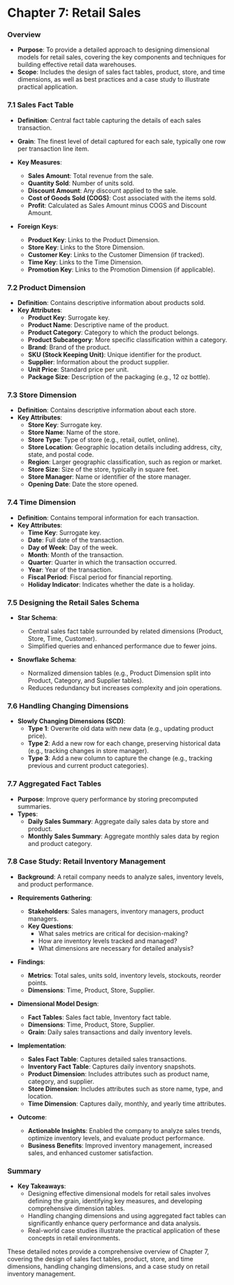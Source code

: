 # Chapter 7: Retail Sales

### Overview
- **Purpose**: To provide a detailed approach to designing dimensional models for retail sales, covering the key components and techniques for building effective retail data warehouses.
- **Scope**: Includes the design of sales fact tables, product, store, and time dimensions, as well as best practices and a case study to illustrate practical application.

### 7.1 Sales Fact Table
- **Definition**: Central fact table capturing the details of each sales transaction.
- **Grain**: The finest level of detail captured for each sale, typically one row per transaction line item.
- **Key Measures**:
  - **Sales Amount**: Total revenue from the sale.
  - **Quantity Sold**: Number of units sold.
  - **Discount Amount**: Any discount applied to the sale.
  - **Cost of Goods Sold (COGS)**: Cost associated with the items sold.
  - **Profit**: Calculated as Sales Amount minus COGS and Discount Amount.

- **Foreign Keys**:
  - **Product Key**: Links to the Product Dimension.
  - **Store Key**: Links to the Store Dimension.
  - **Customer Key**: Links to the Customer Dimension (if tracked).
  - **Time Key**: Links to the Time Dimension.
  - **Promotion Key**: Links to the Promotion Dimension (if applicable).

### 7.2 Product Dimension
- **Definition**: Contains descriptive information about products sold.
- **Key Attributes**:
  - **Product Key**: Surrogate key.
  - **Product Name**: Descriptive name of the product.
  - **Product Category**: Category to which the product belongs.
  - **Product Subcategory**: More specific classification within a category.
  - **Brand**: Brand of the product.
  - **SKU (Stock Keeping Unit)**: Unique identifier for the product.
  - **Supplier**: Information about the product supplier.
  - **Unit Price**: Standard price per unit.
  - **Package Size**: Description of the packaging (e.g., 12 oz bottle).

### 7.3 Store Dimension
- **Definition**: Contains descriptive information about each store.
- **Key Attributes**:
  - **Store Key**: Surrogate key.
  - **Store Name**: Name of the store.
  - **Store Type**: Type of store (e.g., retail, outlet, online).
  - **Store Location**: Geographic location details including address, city, state, and postal code.
  - **Region**: Larger geographic classification, such as region or market.
  - **Store Size**: Size of the store, typically in square feet.
  - **Store Manager**: Name or identifier of the store manager.
  - **Opening Date**: Date the store opened.

### 7.4 Time Dimension
- **Definition**: Contains temporal information for each transaction.
- **Key Attributes**:
  - **Time Key**: Surrogate key.
  - **Date**: Full date of the transaction.
  - **Day of Week**: Day of the week.
  - **Month**: Month of the transaction.
  - **Quarter**: Quarter in which the transaction occurred.
  - **Year**: Year of the transaction.
  - **Fiscal Period**: Fiscal period for financial reporting.
  - **Holiday Indicator**: Indicates whether the date is a holiday.

### 7.5 Designing the Retail Sales Schema
- **Star Schema**:
  - Central sales fact table surrounded by related dimensions (Product, Store, Time, Customer).
  - Simplified queries and enhanced performance due to fewer joins.

- **Snowflake Schema**:
  - Normalized dimension tables (e.g., Product Dimension split into Product, Category, and Supplier tables).
  - Reduces redundancy but increases complexity and join operations.

### 7.6 Handling Changing Dimensions
- **Slowly Changing Dimensions (SCD)**:
  - **Type 1**: Overwrite old data with new data (e.g., updating product price).
  - **Type 2**: Add a new row for each change, preserving historical data (e.g., tracking changes in store manager).
  - **Type 3**: Add a new column to capture the change (e.g., tracking previous and current product categories).

### 7.7 Aggregated Fact Tables
- **Purpose**: Improve query performance by storing precomputed summaries.
- **Types**:
  - **Daily Sales Summary**: Aggregate daily sales data by store and product.
  - **Monthly Sales Summary**: Aggregate monthly sales data by region and product category.

### 7.8 Case Study: Retail Inventory Management
- **Background**: A retail company needs to analyze sales, inventory levels, and product performance.
- **Requirements Gathering**:
  - **Stakeholders**: Sales managers, inventory managers, product managers.
  - **Key Questions**:
    - What sales metrics are critical for decision-making?
    - How are inventory levels tracked and managed?
    - What dimensions are necessary for detailed analysis?

- **Findings**:
  - **Metrics**: Total sales, units sold, inventory levels, stockouts, reorder points.
  - **Dimensions**: Time, Product, Store, Supplier.

- **Dimensional Model Design**:
  - **Fact Tables**: Sales fact table, Inventory fact table.
  - **Dimensions**: Time, Product, Store, Supplier.
  - **Grain**: Daily sales transactions and daily inventory levels.

- **Implementation**:
  - **Sales Fact Table**: Captures detailed sales transactions.
  - **Inventory Fact Table**: Captures daily inventory snapshots.
  - **Product Dimension**: Includes attributes such as product name, category, and supplier.
  - **Store Dimension**: Includes attributes such as store name, type, and location.
  - **Time Dimension**: Captures daily, monthly, and yearly time attributes.

- **Outcome**:
  - **Actionable Insights**: Enabled the company to analyze sales trends, optimize inventory levels, and evaluate product performance.
  - **Business Benefits**: Improved inventory management, increased sales, and enhanced customer satisfaction.

### Summary
- **Key Takeaways**:
  - Designing effective dimensional models for retail sales involves defining the grain, identifying key measures, and developing comprehensive dimension tables.
  - Handling changing dimensions and using aggregated fact tables can significantly enhance query performance and data analysis.
  - Real-world case studies illustrate the practical application of these concepts in retail environments.

These detailed notes provide a comprehensive overview of Chapter 7, covering the design of sales fact tables, product, store, and time dimensions, handling changing dimensions, and a case study on retail inventory management.